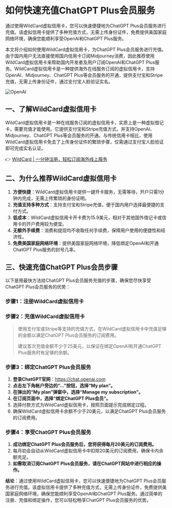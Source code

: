 # 如何快速充值ChatGPT Plus会员服务

通过使用WildCard虚拟信用卡，您可以快速便捷地为ChatGPT Plus会员服务进行充值。该虚拟信用卡提供了多种充值方式，无需上传身份证件，免费提供美国家庭网络环境，确保您能顺利享受OpenAI和ChatGPT Plus服务。

本文将介绍如何使用WildCard虚拟信用卡，为ChatGPT Plus会员服务进行充值。由于国内用户无法直接使用国内信用卡订阅Midjourney消费，因此推荐使用WildCard虚拟信用卡来帮助国内开发者及用户订阅OpenAI和ChatGPT Plus服务。WildCard虚拟信用卡是一种提供海外在线服务订阅的虚拟信用卡，支持OpenAI、Midjourney、ChatGPT Plus等会员服务的开通，提供支付宝和Stripe充值，无需上传身份证件，通过支付宝人脸验证实名。

![OpenAI](https://bbtdd.com/img/635986066867335.webp)

## 一、了解WildCard虚拟信用卡

WildCard虚拟信用卡是一种在线服务订阅的虚拟信用卡，实质上是一种虚拟借记卡，需要充值才能使用。它提供支付宝和Stripe充值方式，并支持OpenAI、Midjourney、ChatGPT Plus等会员服务的开通。与传统信用卡相比，使用WildCard虚拟信用卡免去了上传身份证件的繁琐步骤，仅需通过支付宝人脸验证即可完成实名认证。

👉 [WildCard | 一分钟注册，轻松订阅海外线上服务](https://bbtdd.com/WildCard)

## 二、为什么推荐WildCard虚拟信用卡

1. **方便快捷**：WildCard虚拟信用卡提供一键开卡服务，无需等待，开户只需1分钟内完成，无需上传繁琐的身份证明。
2. **充值支持多种方式**：支持支付宝和Stripe充值，便于国内用户选择最便捷的支付方式。
3. **低成本**：WildCard虚拟信用卡开卡费为15.9美元，相对于其他国外借记卡或信用卡的开户费用较为便宜。
4. **无额外手续费**：消费和提现均不收取任何手续费，保障用户使用的便捷性和经济性。
5. **免费美国家庭网络环境**：提供美国家庭网络环境，降低绑定OpenAI和开通ChatGPT Plus服务的封号几率。

## 三、快速充值ChatGPT Plus会员步骤

以下是用最快方法给ChatGPT Plus会员服务充值的步骤，确保您尽快享受ChatGPT Plus会员服务的优势：

### 步骤1：注册WildCard虚拟信用卡

### 步骤2：充值WildCard虚拟信用卡

> 使用支付宝或Stripe等支持的充值方式，在WildCard虚拟信用卡中充值足够的金额以满足ChatGPT Plus会员服务的订阅费用。
>
> 建议首次充值金额不少于25美元，以保证在绑定OpenAI和开通ChatGPT Plus服务时有足够的余额。

### 步骤3：绑定ChatGPT Plus会员服务

1. **登录ChatGPT官网**：https://chat.openai.com
2. **点击左下角帐户旁边的“...”按钮，选择“My plan”。**
3. **在弹出的“My plan”弹窗中，选择“Manage my subscription”。**
4. **在订阅页面中，选择“绑定ChatGPT Plus会员”。**
5. 选择付款方式为WildCard虚拟信用卡，按照页面提示完成绑定过程。
6. 确保WildCard虚拟信用卡余额不少于20美元，以满足ChatGPT Plus会员服务的订阅费用。

### 步骤4：享受ChatGPT Plus会员服务

1. **成功绑定ChatGPT Plus会员服务后，您将获得每月20美元的订阅费用。**
2. 每月初会自动从WildCard虚拟信用卡中扣除20美元的订阅费用，确保卡内余额充足。
3. **如需取消订阅ChatGPT Plus会员服务，请在ChatGPT网站中进行相应的操作。**

**结论**：通过使用WildCard虚拟信用卡，您可以快速便捷地为ChatGPT Plus会员服务进行充值。该虚拟信用卡提供了多种充值方式，无需上传身份证件，免费提供美国家庭网络环境，确保您能顺利享受OpenAI和ChatGPT Plus服务。通过简单的注册、充值和绑定操作，您可以轻松畅享ChatGPT Plus会员服务的优势。